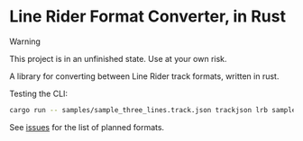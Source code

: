 # Line Rider Format Converter, in Rust

> [!WARNING]  
> This project is in an unfinished state. Use at your own risk.

A library for converting between Line Rider track formats, written in rust.

Testing the CLI:
```bash
cargo run -- samples/sample_three_lines.track.json trackjson lrb sample_output.LRB
```

See [issues](https://github.com/lrbspec/lr-formatter-rs/issues) for the list of planned formats.
